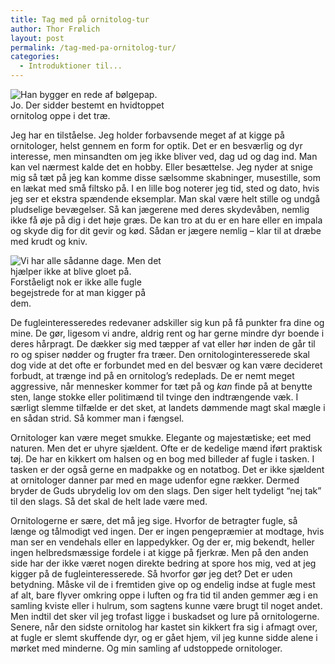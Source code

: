 ```yaml
---
title: Tag med på ornitolog-tur
author: Thor Frølich
layout: post
permalink: /tag-med-pa-ornitolog-tur/
categories:
  - Introduktioner til...
---
```

<div class="bitImage bitRight" style="width: 250px">
  <img src="http://www.abekat.net/wp-content/images/ornitolog_01.jpg" alt="Han bygger en rede af bølgepap." /><br /> Jo. Der sidder bestemt en hvidtoppet ornitolog oppe i det træ.
</div>

Jeg har en tilståelse. Jeg holder forbavsende meget af at kigge på ornitologer, helst gennem en form for optik. Det er en besværlig og dyr interesse, men minsandten om jeg ikke bliver ved, dag ud og dag ind. Man kan vel nærmest kalde det en hobby. Eller besættelse. Jeg nyder at snige mig så tæt på jeg kan komme disse sælsomme skabninger, musestille, som en lækat med små filtsko på. I en lille bog noterer jeg tid, sted og dato, hvis jeg ser et ekstra spændende eksemplar. Man skal være helt stille og undgå pludselige bevægelser. Så kan jægerene med deres skydevåben, nemlig ikke få øje på dig i det høje græs. De kan tro at du er en hare eller en impala og skyde dig for dit gevir og kød. Sådan er jægere nemlig – klar til at dræbe med krudt og kniv.

<div class="bitImage bitLeft" style="width: 248px">
  <img src="http://www.abekat.net/wp-content/images/fugl_01.jpg" alt="Vi har alle sådanne dage. Men det hjælper ikke at blive gloet på." /><br /> Forståeligt nok er ikke alle fugle begejstrede for at man kigger på dem.
</div>

De fugleinteresseredes redevaner adskiller sig kun på få punkter fra dine og mine. De gør, ligesom vi andre, aldrig rent og har gerne mindre dyr boende i deres hårpragt. De dækker sig med tæpper af vat eller hør inden de går til ro og spiser nødder og frugter fra træer. Den ornitologinteresserede skal dog vide at det ofte er forbundet med en del besvær og kan være decideret forbudt, at trænge ind på en ornitolog’s redeplads. De er nemt meget aggressive, når mennesker kommer for tæt på og *kan* finde på at benytte sten, lange stokke eller politimænd til tvinge den indtrængende væk. I særligt slemme tilfælde er det sket, at landets dømmende magt skal mægle i en sådan strid. Så kommer man i fængsel.

Ornitologer kan være meget smukke. Elegante og majestætiske; eet med naturen. Men det er uhyre sjældent. Ofte er de kedelige mænd iført praktisk tøj. De har en kikkert om halsen og en bog med billeder af fugle i tasken. I tasken er der også gerne en madpakke og en notatbog. Det er ikke sjældent at ornitologer danner par med en mage udenfor egne rækker. Dermed bryder de Guds ubrydelig lov om den slags. Den siger helt tydeligt “nej tak” til den slags. Så det skal de helt lade være med.

Ornitologerne er sære, det må jeg sige. Hvorfor de betragter fugle, så længe og tålmodigt ved ingen. Der er ingen pengepræmier at modtage, hvis man ser en vendehals eller en lappedykker. Og der er, mig bekendt, heller ingen helbredsmæssige fordele i at kigge på fjerkræ. Men på den anden side har der ikke været nogen direkte bedring at spore hos mig, ved at jeg kigger på de fugleinteresserede. Så hvorfor gør jeg det? Det er uden betydning. Måske vil de i fremtiden give op og endelig indse at fugle mest af alt, bare flyver omkring oppe i luften og fra tid til anden gemmer æg i en samling kviste eller i hulrum, som sagtens kunne være brugt til noget andet. Men indtil det sker vil jeg trofast ligge i buskadset og lure på ornitologerne. Senere, når den sidste ornitolog har kastet sin kikkert fra sig i afmagt over, at fugle er slemt skuffende dyr, og er gået hjem, vil jeg kunne sidde alene i mørket med minderne. Og min samling af udstoppede ornitologer.